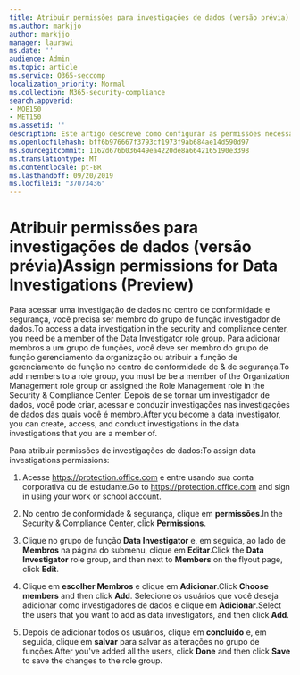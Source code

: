 ```yaml
---
title: Atribuir permissões para investigações de dados (versão prévia)
ms.author: markjjo
author: markjjo
manager: laurawi
ms.date: ''
audience: Admin
ms.topic: article
ms.service: O365-seccomp
localization_priority: Normal
ms.collection: M365-security-compliance
search.appverid:
- MOE150
- MET150
ms.assetid: ''
description: Este artigo descreve como configurar as permissões necessárias para usar a ferramenta de investigações de dados no Microsoft 365.
ms.openlocfilehash: bff6b976667f3793cf1973f9ab684ae14d590d97
ms.sourcegitcommit: 1162d676b036449ea4220de8a6642165190e3398
ms.translationtype: MT
ms.contentlocale: pt-BR
ms.lasthandoff: 09/20/2019
ms.locfileid: "37073436"
---
```

# <a name="assign-permissions-for-data-investigations-preview"></a><span data-ttu-id="2779e-103">Atribuir permissões para investigações de dados (versão prévia)</span><span class="sxs-lookup"><span data-stu-id="2779e-103">Assign permissions for Data Investigations (Preview)</span></span>

<span data-ttu-id="2779e-104">Para acessar uma investigação de dados no centro de conformidade e segurança, você precisa ser membro do grupo de função investigador de dados.</span><span class="sxs-lookup"><span data-stu-id="2779e-104">To access a data investigation in the security and compliance center, you need be a member of the Data Investigator role group.</span></span> <span data-ttu-id="2779e-105">Para adicionar membros a um grupo de funções, você deve ser membro do grupo de função gerenciamento da organização ou atribuir a função de gerenciamento de função no centro de conformidade de & de segurança.</span><span class="sxs-lookup"><span data-stu-id="2779e-105">To add members to a role group, you must be be a member of the Organization Management role group or assigned the Role Management role in the Security & Compliance Center.</span></span> <span data-ttu-id="2779e-106">Depois de se tornar um investigador de dados, você pode criar, acessar e conduzir investigações nas investigações de dados das quais você é membro.</span><span class="sxs-lookup"><span data-stu-id="2779e-106">After you become a data investigator, you can create, access, and conduct investigations in the data investigations that you are a member of.</span></span>

<span data-ttu-id="2779e-107">Para atribuir permissões de investigações de dados:</span><span class="sxs-lookup"><span data-stu-id="2779e-107">To assign data investigations permissions:</span></span>

1. <span data-ttu-id="2779e-108">Acesse https://protection.office.com e entre usando sua conta corporativa ou de estudante.</span><span class="sxs-lookup"><span data-stu-id="2779e-108">Go to https://protection.office.com and sign in using your work or school account.</span></span>

2. <span data-ttu-id="2779e-109">No centro de conformidade & segurança, clique em **permissões**.</span><span class="sxs-lookup"><span data-stu-id="2779e-109">In the Security & Compliance Center, click **Permissions**.</span></span> 

3. <span data-ttu-id="2779e-110">Clique no grupo de função **Data Investigator** e, em seguida, ao lado de **Membros** na página do submenu, clique em **Editar**.</span><span class="sxs-lookup"><span data-stu-id="2779e-110">Click the **Data Investigator** role group, and then next to **Members** on the flyout page, click **Edit**.</span></span>

4. <span data-ttu-id="2779e-111">Clique em **escolher Membros** e clique em **Adicionar**.</span><span class="sxs-lookup"><span data-stu-id="2779e-111">Click **Choose members** and then click **Add**.</span></span> <span data-ttu-id="2779e-112">Selecione os usuários que você deseja adicionar como investigadores de dados e clique em **Adicionar**.</span><span class="sxs-lookup"><span data-stu-id="2779e-112">Select the users that you want to add as data investigators, and then click **Add**.</span></span>

5. <span data-ttu-id="2779e-113">Depois de adicionar todos os usuários, clique em **concluído** e, em seguida, clique em **salvar** para salvar as alterações no grupo de funções.</span><span class="sxs-lookup"><span data-stu-id="2779e-113">After you've added all the users, click **Done** and then click **Save** to save the changes to the role group.</span></span>